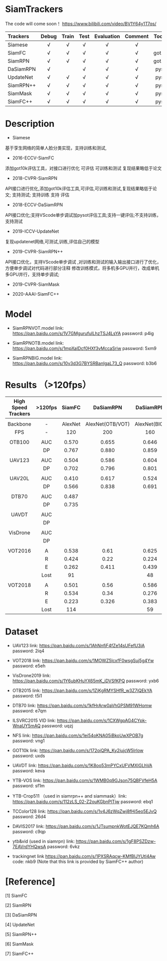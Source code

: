 # SiamTrackers

The code will come soon！  https://www.bilibili.com/video/BV1Y64y1T7qs/ 

| Trackers     | Debug   | Train   | Test  |  Evaluation | Comment | Toolkit | GPU | 
| :--------- | :--------: | :------: |:------: |:------: |:------: |:------: |  :------: | 
| Siamese     | &radic;|  &radic; | &radic;| &radic;   | &radic;|   | &radic;|
| SiamFC     |  &radic; |  &radic; |  &radic;| &radic;| &radic;|got10k|&radic; |
| SiamRPN     |  &radic; |  &radic; |  &radic;| &radic;| &radic;|got10k|  &radic;|
| DaSiamRPN     |  &radic; |       |  &radic;| &radic;| &radic;|pysot| &radic; |
| UpdateNet  |  &radic; |  &radic; |  &radic;| &radic;| &radic;|pysot| &radic; |
| SiamRPN++   |  &radic; |  &radic; |  &radic;| &radic;| &radic;|pysot| &radic;|
| SiamMask    |  &radic; |  &radic; |  &radic;| &radic;| &radic;|pysot| &radic; |
| SiamFC++   |  &radic; |  &radic; |  &radic;| &radic;| &radic;|pysot| &radic; |

# Description

- Siamese 

基于孪生网络的简单人脸分类实现，支持训练和测试,

- 2016-ECCV-SiamFC 

添加got10k评估工具，对接口进行优化 可评估 可训练和测试 复现结果略低于论文

- 2018-CVPR-SiamRPN    

API接口进行优化,添加got10k评估工具,可评估,可训练和测试,复现结果略低于论文; 支持测试; 支持训练 支持 评估

- 2018-ECCV-DaSiamRPN  

API接口优化;支持VScode单步调试加pysot评估工具;支持一键评估;不支持训练，支持测试

- 2019-ICCV-UpdateNet   

复现updatenet网络,可测试,训练,评估自己的模型

- 2019-CVPR-SiamRPN++ 

API接口优化，支持VScode单步调试 ,对训练和测试的输入输出接口进行了优化，方便单步调试对代码进行部分注释 修改训练模式，将多机多GPU并行，改成单机多GPU并行，支持单步调试; 

- 2019-CVPR-SiamMask    

- 2020-AAAI-SiamFC++ 

# Model

- SiamRPNVOT.model link: https://pan.baidu.com/s/1V7GMgurufuILhzTSJ4LsYA  password: p4ig   

- SiamRPNOTB.model link: https://pan.baidu.com/s/1mpXaIDcf0HXf3vMccaSriw password: 5xm9   

- SiamRPNBIG.model link: https://pan.baidu.com/s/10v3d3G7BYSRBanIgaL73_Q password: b3b6

# Results （>120fps）

|    High Speed Trackers|     >120fps   | SiamFC   | DaSiamRPN   |DaSiamRPN | SiamRPN++ |SiamRPN|SiamFC++ |
|:---------: |:-----:|:--------:| :------:    |:------:  |:------:   |:------: |:------:|
|           |       |           |            |         |         |       |        |
|  Backbone |   -    | AlexNet |  AlexNet(OTB/VOT)  |AlexNet(BIG)    | AlexNet(DW)    |AlexNet(UP)    |AlexNet|
|     FPS   |- |   120   |   200         |  160  |   180      |   200       |   160     |
|           |       |           |            |         |         |       |        |
| OTB100    |  AUC   |  0.570    |   0.655   |  0.646   |   0.648  | 0.637  | 0.656    |
|           |  DP   |   0.767    |   0.880   |  0.859   |  0.853   |0.851   |     |
|           |     |           |            |         |         |       |        |
| UAV123    |  AUC  |   0.504    |   0.586   |  0.604   |  0.578   |0.527   |      |
|           |  DP   |    0.702   |   0.796   | 0.801    |  0.769   |0.748   |     |
|           |     |           |            |         |         |       |        |
| UAV20L    |  AUC  |  0.410     |   0.617   |   0.524  |  0.530   |0.454   |      |
|           |  DP   |   0.566    |   0.838   |  0.691   |  0.695   |0.617   |     |
|           |     |           |            |         |         |       |        |
| DTB70     |  AUC  |    0.487   |          |         |   0.588  |        |     |
|           |  DP   |    0.735   |         |         |   0.797  |        |     |
|           |     |           |            |         |         |       |        |
| UAVDT     |  AUC  |           |           |         |  0.566   |       |      |
|           | DP    |           |           |         |  0.793   |       |      |
|           |     |           |            |         |         |       |        |
| VisDrone  | AUC   |           |           |         |  0.572   |       |      |
|           |  DP   |           |           |         |   0.764  |       |      |
|           |     |           |            |         |         |       |        |
| VOT2016   |  A    |   0.538    |  0.61      |  0.625   |  0.618   |0.56    |      |
|           | R     |    0.424   |  0.22      |  0.224   |  0.238   |0.26    |      |
|           | E     |    0.262   |  0.411     |  0.439   |  0.393   | 0.344  |      |
|           |Lost   |    91      |           |  48      |  51      |       |      |
|           |     |           |            |         |         |       |        |
| VOT2018   | A     |     0.501  |   0.56     |  0.586   | 0.576    |0.49    | 0.556   |
|           |  R    |    0.534   |   0.34     |  0.276   |  0.290   |0.46    | 0.183   |
|           | E     |    0.223   |   0.326    | 0.383    |  0.352   |0.244   | 0.400   |
|           | Lost  |   114      |           |  59      |   62       |       |        |

# Dataset

- UAV123 link: https://pan.baidu.com/s/1AhNnfjF4fZe14sUFefU3iA password: 2iq4

- VOT2018 link: https://pan.baidu.com/s/1MOWZ5lcxfF0wsgSuj5g4Yw password: e5eh

- VisDrone2019 link: https://pan.baidu.com/s/1Y6ubKHuYX65mK_iDVSfKPQ password: yxb6 

- OTB2015 link: https://pan.baidu.com/s/1ZjKgRMYSHfR_w3Z7iQEkYA password: t5i1

- DTB70 link: https://pan.baidu.com/s/1kfHrArw0aVhGPSM91WHomw password: e7qm

- ILSVRC2015 VID link: https://pan.baidu.com/s/1CXWgpAG4CYpk-WnaUY5mAQ password: uqzj 

- NFS link: https://pan.baidu.com/s/1ei54oKNA05iBkoUwXPOB7g password: vng1

- GOT10k link: https://pan.baidu.com/s/172oiQPA_Ky2iujcW5Irlow password: uxds

- UAVDT link: https://pan.baidu.com/s/1K8oo53mPYCxUFVMXIGLhVA password: keva

- YTB-VOS link: https://pan.baidu.com/s/1WMB0q9GJson75QBFVfeH5A password: sf1m 

- YTB-Crop511 （used in siamrpn++ and siammask）link: https://pan.baidu.com/s/112zLS_02-Z2ouKGbnPlTjw password: ebq1

- TCColor128 link: https://pan.baidu.com/s/1v4J6zWqZwj8fHi5eo5EJvQ password: 26d4

- DAVIS2017 link: https://pan.baidu.com/s/1JTsumpnkWotEJQE7KQmh6A password: c9qp

- ytb&vid (used in siamrpn) link: https://pan.baidu.com/s/1gF8PSZDzw-7EAVrdYHQwsA password: 6vkz

- trackingnet link  https://pan.baidu.com/s/1PXSRAqcw-KMfBIJYUtI4Aw code: nkb9  (Note that this link is provided by SiamFC++ author)

# [Reference]

   [1] SiamFC 

   [2] SiamRPN

   [3] DaSiamRPN

   [4] UpdateNet

   [5] SiamRPN++

   [6] SiamMask
   
   [7] SiamFC++
